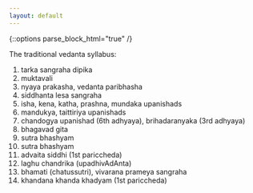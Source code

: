 ```yaml
---
layout: default
---
```


{::options parse_block_html="true" /}

The traditional vedanta syllabus:

1. tarka sangraha dipika
2. muktavali
3. nyaya prakasha, vedanta paribhasha
4. siddhanta lesa sangraha
5. isha, kena, katha, prashna, mundaka upanishads
6. mandukya, taittiriya upanishads
7. chandogya upanishad (6th adhyaya), brihadaranyaka (3rd adhyaya)
8. bhagavad gita
9. sutra bhashyam
10. sutra bhashyam
11. advaita siddhi (1st pariccheda)
12. laghu chandrika (upadhivAdAnta)
13. bhamati (chatussutri), vivarana prameya sangraha
14. khandana khanda khadyam (1st pariccheda)